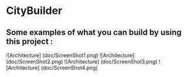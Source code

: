 # CityBuilder


## Some examples of what you can build by using this project :

![Architecture] (doc/ScreenShot1.png)
![Architecture] (doc/ScreenShot2.png)
![Architecture] (doc/ScreenShot3.png)
![Architecture] (doc/ScreenShot4.png)
